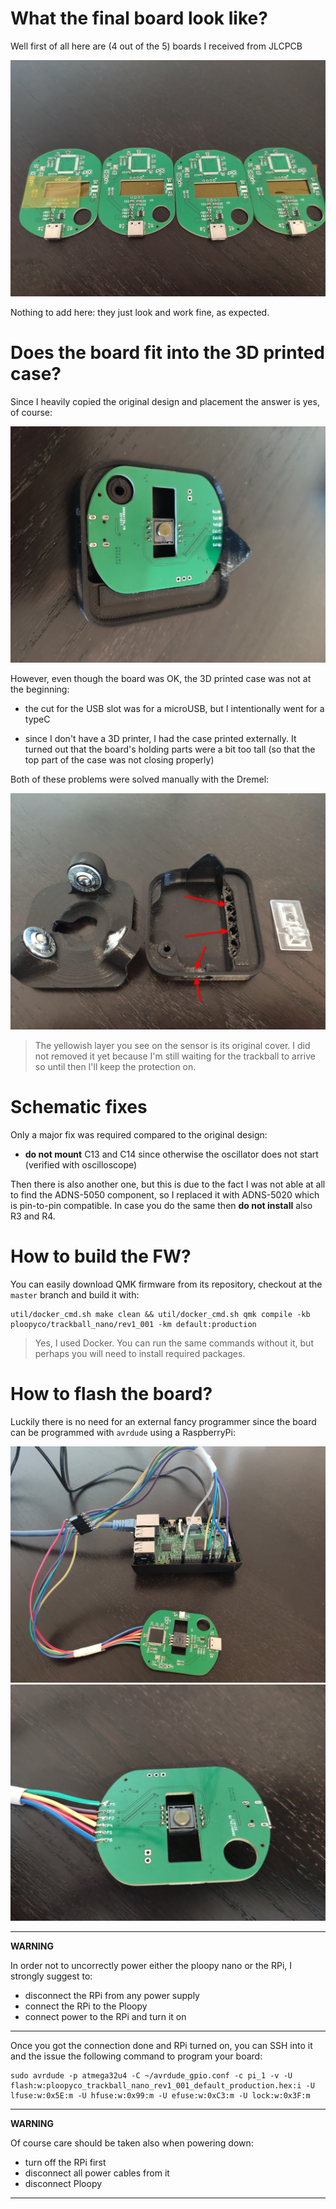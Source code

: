 # What the final board look like?

Well first of all here are (4 out of the 5) boards I received from JLCPCB

![](boards-from-jlcpcb.jpg)

Nothing to add here: they just look and work fine, as expected.

# Does the board fit into the 3D printed case?

Since I heavily copied the original design and placement the answer is yes, of course:

![](board-inside-case.jpg)

However, even though the board was OK, the 3D printed case was not at the beginning:

- the cut for the USB slot was for a microUSB, but I intentionally went for a typeC

- since I don't have a 3D printer, I had the case printed externally. It turned out that the board's holding parts were a bit too tall (so that the top part of the case was not closing properly)

Both of these problems were solved manually with the Dremel:

![](3d-case-with-arrows.jpg)

> The yellowish layer you see on the sensor is its original cover. I did not removed it yet because I'm still waiting for the trackball to arrive so until then I'll keep the protection on.

# Schematic fixes

Only a major fix was required compared to the original design:

- **do not mount** C13 and C14 since otherwise the oscillator does not start (verified with oscilloscope)

Then there is also another one, but this is due to the fact I was not able at all to find the ADNS-5050 component, so I replaced it with ADNS-5020 which is pin-to-pin compatible. In case you do the same then **do not install** also R3 and R4.

# How to build the FW?

You can easily download QMK firmware from its repository, checkout at the `master` branch and build it with:

```
util/docker_cmd.sh make clean && util/docker_cmd.sh qmk compile -kb ploopyco/trackball_nano/rev1_001 -km default:production
```

> Yes, I used Docker. You can run the same commands without it, but perhaps you will need to install required packages.

# How to flash the board?

Luckily there is no need for an external fancy programmer since the board can be programmed with `avrdude` using a RaspberryPi:

![](program-through-rpi.jpg)
![](program-tp-zoom.jpg)

---
**WARNING**

In order not to uncorrectly power either the ploopy nano or the RPi, I strongly suggest to:

- disconnect the RPi from any power supply
- connect the RPi to the Ploopy
- connect power to the RPi and turn it on

---

Once you got the connection done and RPi turned on, you can SSH into it and the issue the following command to program your board:

```
sudo avrdude -p atmega32u4 -C ~/avrdude_gpio.conf -c pi_1 -v -U flash:w:ploopyco_trackball_nano_rev1_001_default_production.hex:i -U lfuse:w:0x5E:m -U hfuse:w:0x99:m -U efuse:w:0xC3:m -U lock:w:0x3F:m
```

---
**WARNING**

Of course care should be taken also when powering down:

- turn off the RPi first
- disconnect all power cables from it
- disconnect Ploopy

---
